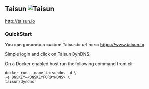 ## Taisun ![Taisun](http://taisun.io/img/TaisunSmall.png)

http://taisun.io

### QuickStart

You can generate a custom Taisun.io url here: 
https://www.taisun.io

Simple login and click on Taisun DynDNS. 

On a Docker enabled host run the following command from cli:
```
docker run --name taisundns -d \
-e DNSKEY=<DNSKEYFORDYNDNS> \
taisun/dyndns 
```

